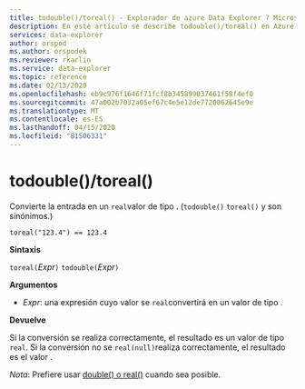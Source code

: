 ```yaml
---
title: todouble()/toreal() - Explorador de azure Data Explorer ? Microsoft Docs
description: En este artículo se describe todouble()/toreal() en Azure Data Explorer.
services: data-explorer
author: orspod
ms.author: orspodek
ms.reviewer: rkarlin
ms.service: data-explorer
ms.topic: reference
ms.date: 02/13/2020
ms.openlocfilehash: eb9c976f1646f71fcf8b345899037461f58f4ef0
ms.sourcegitcommit: 47a002b7032a05ef67c4e5e12de7720062645e9e
ms.translationtype: MT
ms.contentlocale: es-ES
ms.lasthandoff: 04/15/2020
ms.locfileid: "81506331"
---
```

# <a name="todoubletoreal"></a>todouble()/toreal()

Convierte la entrada en un `real`valor de tipo . (`todouble()` `toreal()` y son sinónimos.)

```kusto
toreal("123.4") == 123.4
```

**Sintaxis**

`toreal(`*Expr*`)`
`todouble(`*Expr*`)`

**Argumentos**

* *Expr*: una expresión cuyo valor se `real`convertirá en un valor de tipo .

**Devuelve**

Si la conversión se realiza correctamente, el resultado es un valor de tipo `real`.
Si la conversión no se `real(null)`realiza correctamente, el resultado es el valor .

*Nota*: Prefiere usar [double() o real()](./scalar-data-types/real.md) cuando sea posible.